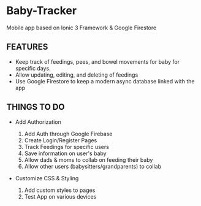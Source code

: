 Baby-Tracker
================
Mobile app based on Ionic 3 Framework &amp; Google Firestore

## FEATURES
* Keep track of feedings, pees, and bowel movements for baby for specific days.
* Allow updating, editing, and deleting of feedings
* Use Google Firestore to keep a modern async database linked with the app

## THINGS TO DO
+ Add Authorization

   1. Add Auth through Google Firebase  
   2. Create Login/Register Pages  
   3. Track Feedings for specific users  
   4. Save information on user's baby  
   5. Allow dads & moms to collab on feeding their baby  
   6. Allow other users (babysitters/grandparents) to collab  
   
+ Customize CSS & Styling
  
  1. Add custom styles to pages  
  2. Test App on various devices


